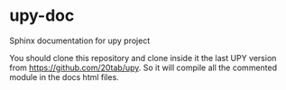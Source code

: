 upy-doc
=======

Sphinx documentation for upy project


You should clone this repository and clone inside it the last UPY version from https://github.com/20tab/upy. 
So it will compile all the commented module in the docs html files.